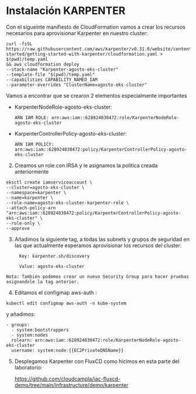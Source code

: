 # Instalación KARPENTER


Con el sigueinte manifiesto de CloudFormation vamos a crear los recursos necesarios para aprovisionar Karpenter en nuestro cluster:

````
curl -fsSL https://raw.githubusercontent.com/aws/karpenter/v0.31.0/website/content/en/preview/getting-started/getting-started-with-karpenter/cloudformation.yaml > $(pwd)/temp.yaml
&& aws cloudformation deploy
--stack-name "Karpenter-agosto-eks-cluster"
--template-file "$(pwd)/temp.yaml"
--capabilities CAPABILITY_NAMED_IAM
--parameter-overrides "ClusterName=agosto-eks-cluster"
````

Vamos a encontrar que se crearon 2 elementos especialmente importantes


  - KarpenterNodeRole-agosto-eks-cluster: 
      
        ARN IAM ROLE: arn:aws:iam::628924030472:role/KarpenterNodeRole-agosto-eks-cluster
    
  - KarpenterControllerPolicy-agosto-eks-cluster: 
      
        ARN IAM POLICY: arn:aws:iam::628924030472:policy/KarpenterControllerPolicy-agosto-eks-cluster


2. Creamos un role con IRSA y le asignamos la política creada anteriormente
   
```
eksctl create iamserviceaccount \
--cluster=agosto-eks-cluster \
--namespace=karpenter \
--name=karpenter \
--role-name=agosto-eks-cluster-karpenter-role \
--attach-policy-arn "arn:aws:iam::628924030472:policy/KarpenterControllerPolicy-agosto-eks-cluster" \
--role-only \
--approve
```

3. Añadimos la siguiente tag, a todas las subnets y grupos de seguridad en las que actualmente esperamos aprovisionar los recursos del cluster:

````
     Key: karpenter.sh/discovery

     Value: agosto-eks-cluster
````
    Nota: También podemos crear un nuevo Security Group para hacer pruebas asignandole la tag anterior.
   

4. Editamos el configmap aws-auth :

`kubectl edit configmap aws-auth -n kube-system`

y añadimos:

````
- groups:
  - system:bootstrappers
  - system:nodes
  rolearn: arn:aws:iam::628924030472:role/KarpenterNodeRole-agosto-eks-cluster
  username: system:node:{{EC2PrivateDNSName}}
````

5. Desplegamos Karpenter con FluxCD como hicimos en esta parte del laboratorio:

   https://github.com/cloudcampla/iac-fluxcd-demo/tree/main/infrastructure/demo/karpenter
